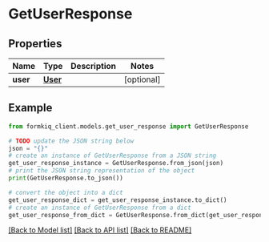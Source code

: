 # GetUserResponse


## Properties

Name | Type | Description | Notes
------------ | ------------- | ------------- | -------------
**user** | [**User**](User.md) |  | [optional] 

## Example

```python
from formkiq_client.models.get_user_response import GetUserResponse

# TODO update the JSON string below
json = "{}"
# create an instance of GetUserResponse from a JSON string
get_user_response_instance = GetUserResponse.from_json(json)
# print the JSON string representation of the object
print(GetUserResponse.to_json())

# convert the object into a dict
get_user_response_dict = get_user_response_instance.to_dict()
# create an instance of GetUserResponse from a dict
get_user_response_from_dict = GetUserResponse.from_dict(get_user_response_dict)
```
[[Back to Model list]](../README.md#documentation-for-models) [[Back to API list]](../README.md#documentation-for-api-endpoints) [[Back to README]](../README.md)


